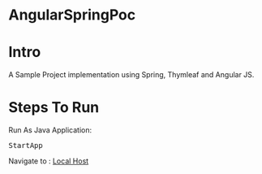 **AngularSpringPoc**
======================

**Intro**
=====================
A Sample Project implementation using Spring, Thymleaf and Angular JS.


**Steps To Run**
=====================
Run As Java Application:
<pre>StartApp</pre>

Navigate to : <a href="http://127.0.0.1:8181/uim/springAngular">Local Host</a>

